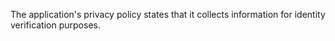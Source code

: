The application's privacy policy states that it collects information for identity verification purposes.